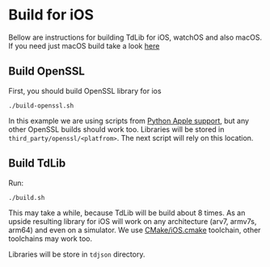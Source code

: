 # Build for iOS

Bellow are instructions for building TdLib for iOS, watchOS and also macOS.
If you need just macOS build take a look [here](https://github.com/tdlib/td#os-x)

## Build OpenSSL
First, you should build OpenSSL library for ios
```
./build-openssl.sh
```
In this example we are using scripts from [Python Apple support](https://github.com/pybee/Python-Apple-support), but any other OpenSSL builds should work too.
Libraries will be stored in `third_party/openssl/<platfrom>`. The next script will rely on this location.

## Build TdLib
Run:
```
./build.sh
```
This may take a while, because TdLib will be build about 8 times.
As an upside resulting library for iOS will work on any architecture (arv7, armv7s, arm64) and even on a simulator.
We use  [CMake/iOS.cmake](https://github.com/tdlib/td/blob/master/CMake/iOS.cmake) toolchain, other toolchains
may work too. 

Libraries will be store in `tdjson` directory.


